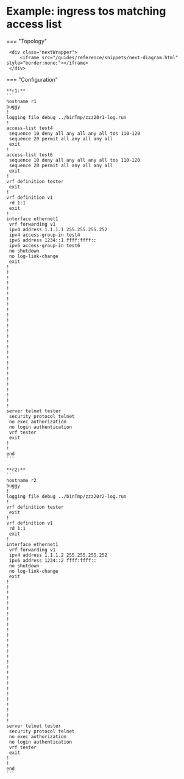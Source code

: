 # Example: ingress tos matching access list
    
=== "Topology"
    
     <div class="nextWrapper">
         <iframe src="/guides/reference/snippets/next-diagram.html" style="border:none;"></iframe>
     </div>

    
=== "Configuration"
    
    **r1:**
    ```
    hostname r1
    buggy
    !
    logging file debug ../binTmp/zzz20r1-log.run
    !
    access-list test4
     sequence 10 deny all any all any all tos 110-120
     sequence 20 permit all any all any all
     exit
    !
    access-list test6
     sequence 10 deny all any all any all tos 110-120
     sequence 20 permit all any all any all
     exit
    !
    vrf definition tester
     exit
    !
    vrf definition v1
     rd 1:1
     exit
    !
    interface ethernet1
     vrf forwarding v1
     ipv4 address 1.1.1.1 255.255.255.252
     ipv4 access-group-in test4
     ipv6 address 1234::1 ffff:ffff::
     ipv6 access-group-in test6
     no shutdown
     no log-link-change
     exit
    !
    !
    !
    !
    !
    !
    !
    !
    !
    !
    !
    !
    !
    !
    !
    !
    !
    !
    !
    !
    !
    !
    !
    !
    !
    !
    !
    server telnet tester
     security protocol telnet
     no exec authorization
     no login authentication
     vrf tester
     exit
    !
    !
    end
    ```
    
    **r2:**
    ```
    hostname r2
    buggy
    !
    logging file debug ../binTmp/zzz20r2-log.run
    !
    vrf definition tester
     exit
    !
    vrf definition v1
     rd 1:1
     exit
    !
    interface ethernet1
     vrf forwarding v1
     ipv4 address 1.1.1.2 255.255.255.252
     ipv6 address 1234::2 ffff:ffff::
     no shutdown
     no log-link-change
     exit
    !
    !
    !
    !
    !
    !
    !
    !
    !
    !
    !
    !
    !
    !
    !
    !
    !
    !
    !
    !
    !
    !
    !
    !
    !
    !
    !
    server telnet tester
     security protocol telnet
     no exec authorization
     no login authentication
     vrf tester
     exit
    !
    !
    end
    ```

